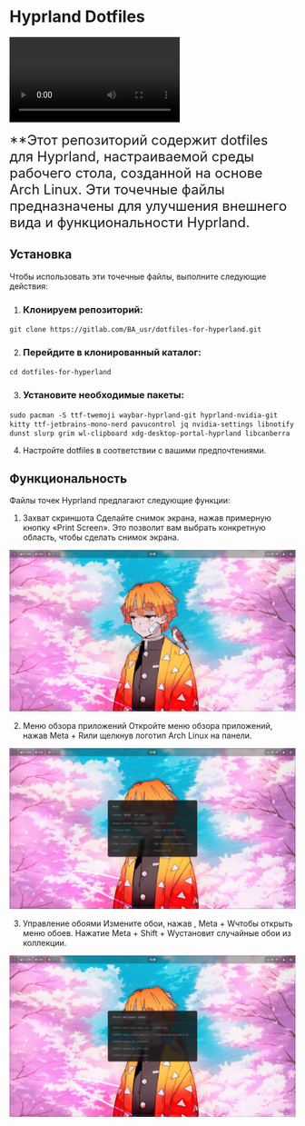 # Hyprland Dotfiles

<video src="Media/rice.mp4" controls title="Title"></video>

<font size="5">**Этот репозиторий содержит dotfiles для Hyprland, настраиваемой среды рабочего стола, созданной на основе Arch Linux. Эти точечные файлы предназначены для улучшения внешнего вида и функциональности Hyprland.</font>

## Установка

Чтобы использовать эти точечные файлы, выполните следующие действия:

1. ### Клонируем репозиторий:

~~~
git clone https://gitlab.com/BA_usr/dotfiles-for-hyperland.git
~~~

2. ### Перейдите в клонированный каталог:

~~~
cd dotfiles-for-hyperland
~~~

3. ### Установите необходимые пакеты:

~~~
sudo pacman -S ttf-twemoji waybar-hyprland-git hyprland-nvidia-git kitty ttf-jetbrains-mono-nerd pavucontrol jq nvidia-settings libnotify dunst slurp grim wl-clipboard xdg-desktop-portal-hyprland libcanberra
~~~

4. Настройте dotfiles в соответствии с вашими предпочтениями.

## Функциональность

Файлы точек Hyprland предлагают следующие функции:

1. Захват скриншота
 Сделайте снимок экрана, нажав примерную кнопку «Print Screen». Это позволит вам выбрать конкретную область, чтобы сделать снимок экрана.
 <img src="Media/1.png" alt="Захват скриншота" width="900"/>

2. Меню обзора приложений
 Откройте меню обзора приложений, нажав Meta + Rили щелкнув логотип Arch Linux на панели.
 <img src="Media/2.png" alt="Меню обзора приложений" width="900"/>

3. Управление обоями
 Измените обои, нажав , Meta + Wчтобы открыть меню обоев. Нажатие Meta + Shift + Wустановит случайные обои из коллекции.
 <img src="Media/3.png" alt="Управление обоями" width="900"/>
